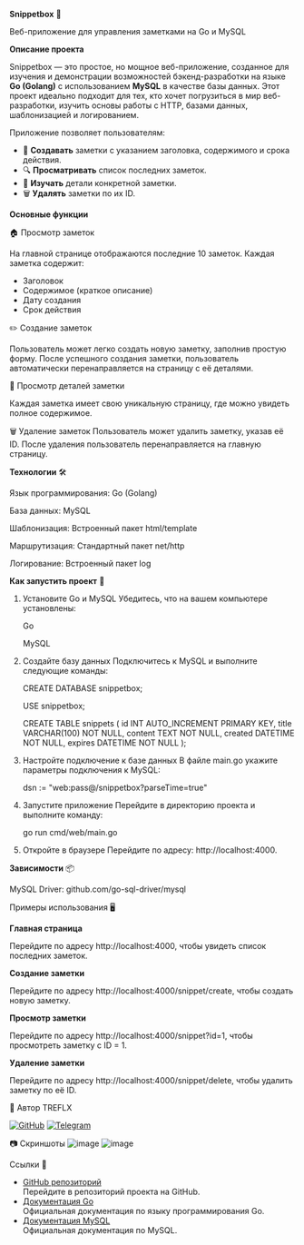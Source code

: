 <b>Snippetbox</b> 🚀

Веб-приложение для управления заметками на Go и MySQL</b>

<b>Описание проекта</b>

Snippetbox — это простое, но мощное веб-приложение, созданное для изучения и демонстрации возможностей бэкенд-разработки на языке <strong>Go (Golang)</strong> с использованием <strong>MySQL</strong> в качестве базы данных. Этот проект идеально подходит для тех, кто хочет погрузиться в мир веб-разработки, изучить основы работы с HTTP, базами данных, шаблонизацией и логированием.

Приложение позволяет пользователям:
<ul>
  <li>📝 <strong>Создавать</strong> заметки с указанием заголовка, содержимого и срока действия.</li>
  <li>🔍 <strong>Просматривать</strong> список последних заметок.</li>
  <li>📄 <strong>Изучать</strong> детали конкретной заметки.</li>
  <li>🗑️ <strong>Удалять</strong> заметки по их ID.</li>
</ul>

<strong>Основные функции</strong>

🏠 Просмотр заметок

На главной странице отображаются последние 10 заметок. Каждая заметка содержит:
<ul>
  <li>Заголовок</li>
  <li>Содержимое (краткое описание)</li>
  <li>Дату создания</li>
  <li>Срок действия</li>
</ul>

✏️ Создание заметок

Пользователь может легко создать новую заметку, заполнив простую форму. После успешного создания заметки, пользователь автоматически перенаправляется на страницу с её деталями.

🔎 Просмотр деталей заметки

Каждая заметка имеет свою уникальную страницу, где можно увидеть полное содержимое.

🗑️ Удаление заметок
Пользователь может удалить заметку, указав её ID. После удаления пользователь перенаправляется на главную страницу.

<b>Технологии</b> 🛠️

Язык программирования: Go (Golang)

База данных: MySQL

Шаблонизация: Встроенный пакет html/template

Маршрутизация: Стандартный пакет net/http

Логирование: Встроенный пакет log

<b>Как запустить проект</b> 🚀
<ol>
  <li>Установите Go и MySQL
Убедитесь, что на вашем компьютере установлены:

Go

MySQL
</li>
<li>Создайте базу данных
Подключитесь к MySQL и выполните следующие команды:

CREATE DATABASE snippetbox;

USE snippetbox;

CREATE TABLE snippets (
    id INT AUTO_INCREMENT PRIMARY KEY,
    title VARCHAR(100) NOT NULL,
    content TEXT NOT NULL,
    created DATETIME NOT NULL,
    expires DATETIME NOT NULL
);</li>
<li>Настройте подключение к базе данных
В файле main.go укажите параметры подключения к MySQL:

dsn := "web:pass@/snippetbox?parseTime=true"</li>
<li>Запустите приложение
Перейдите в директорию проекта и выполните команду:

go run cmd/web/main.go</li>
<li>Откройте в браузере
Перейдите по адресу: http://localhost:4000.</li>
</ol>








<b>Зависимости</b> 📦

MySQL Driver: github.com/go-sql-driver/mysql

Примеры использования 🖥️

<b>Главная страница</b>

Перейдите по адресу http://localhost:4000, чтобы увидеть список последних заметок.

<b>Создание заметки</b>

Перейдите по адресу http://localhost:4000/snippet/create, чтобы создать новую заметку.

<b>Просмотр заметки</b>

Перейдите по адресу http://localhost:4000/snippet?id=1, чтобы просмотреть заметку с ID = 1.

<b>Удаление заметки</b>

Перейдите по адресу http://localhost:4000/snippet/delete, чтобы удалить заметку по её ID.


👤 Автор
TREFLX

[![GitHub](https://img.shields.io/badge/GitHub-TREFLX-blue?style=flat&logo=github)](https://github.com/TREFLX)
[![Telegram](https://img.shields.io/badge/Telegram-Treflx-blue?style=flat&logo=telegram)](https://t.me/Treflx)

📷 Скриншоты
![image](https://github.com/user-attachments/assets/96306f50-48bf-4f9a-915a-4ea4a31699c2)
![image](https://github.com/user-attachments/assets/254ff4c0-cc0e-4a73-9e29-e3235810dfe2)


Ссылки 🔗

- [GitHub репозиторий](https://github.com/TREFLX/Snippetbox)  
  Перейдите в репозиторий проекта на GitHub.
- [Документация Go](https://golang.org/doc/)  
  Официальная документация по языку программирования Go.
- [Документация MySQL](https://dev.mysql.com/doc/)  
  Официальная документация по MySQL.
